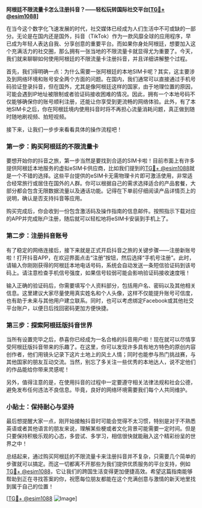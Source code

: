 **阿根廷不限流量卡怎么注册抖音？——轻松玩转国际社交平台[[TG💪+ @esim1088](https://t.me/s/esim1088)]**

在当今这个数字化飞速发展的时代，社交媒体已经成为人们生活中不可或缺的一部分。无论是在国内还是国外，抖音（TikTok）作为一款风靡全球的应用程序，早已成为年轻人表达自我、分享创意的重要平台。而如果你身处阿根廷，想要加入这个充满活力的社交圈，那么拥有一张当地的不限流量卡就显得尤为重要了。今天，我们就来聊聊如何使用阿根廷的不限流量卡注册抖音，并且详细讲解整个过程。

首先，我们得明确一点：为什么需要一张阿根廷的本地SIM卡呢？其实，这主要涉及到网络环境和账号安全两个方面的问题。在国内，我们通常可以直接通过手机号码验证登录抖音，但在国外，尤其是像阿根廷这样的国家，由于地理位置的原因，可能会遇到IP地址被限制或者验证码接收困难的情况。因此，拥有一个本地号码不仅能够确保你的账号顺利注册，还能让你享受到更流畅的网络体验。此外，有了本地SIM卡之后，你在阿根廷境内使用抖音时将不再担心流量消耗问题，真正做到随时随地刷视频、拍短视频。

接下来，让我们一步步来看看具体的操作流程吧！

### 第一步：购买阿根廷的不限流量卡

要想开始你的抖音之旅，第一步当然是要找到合适的SIM卡啦！目前市面上有许多提供阿根廷本地服务的虚拟eSIM卡供应商，比如我们提到的[TG💪+ @esim1088](https://t.me/s/esim1088)就是一个不错的选择。这些平台提供的eSIM卡无需物理卡片即可激活使用，非常适合经常旅行或居住在国外的人群。你可以根据自己的需求选择适合的产品套餐，大部分都会包含无限数据流量以及通话功能。记得在下单前仔细阅读产品详情页上的说明，确认是否支持抖音等应用。

购买完成后，你会收到一份包含激活码及操作指南的信息邮件。按照指示下载对应的APP并完成账户注册，随后就可以轻松地将eSIM卡安装到手机上了。

### 第二步：注册抖音账号

有了稳定的网络连接后，接下来就是正式开启抖音之旅的关键步骤——注册新账号啦！打开抖音APP，在欢迎界面点击“注册”按钮，然后选择“手机号注册”。此时，请输入你刚刚获得的阿根廷本地电话号码，系统会自动发送一条短信验证码到该号码上。请注意检查手机信号强度，如果信号较弱可能会影响验证码接收速度哦！

输入正确的验证码后，你需要填写个人资料部分，包括用户名、密码以及其他相关信息。这里建议大家尽量使用真实姓名和个人头像，这样不仅能提升账号可信度，也有助于未来与其他用户建立联系。同时，也可以考虑绑定Facebook或其他社交平台账户，以便日后找回密码更加方便快捷。

### 第三步：探索阿根廷版抖音世界

当所有设置完毕之后，恭喜你已经成为一名合格的抖音用户啦！现在就可以尽情享受阿根廷版抖音带来的乐趣了。在这里，你可以发现许多具有地方特色的原创内容创作者，他们用镜头记录下这片土地上的风土人情；同时也能参与热门挑战赛，与其他国家的朋友互动交流。当然，别忘了多关注一些优秀的本地达人，说不定他们的作品能给你带来灵感呢！

另外，值得注意的是，在使用抖音的过程中一定要遵守相关法律法规和社会公德，避免发布任何违法不良信息。毕竟，良好的网络环境需要我们每个人共同维护。

### 小贴士：保持耐心与坚持

最后想提醒大家一点，刚开始接触抖音时可能会觉得不太习惯，特别是对于不熟悉英语或者其他语言的朋友来说，理解某些梗或者文化背景可能需要一定时间。但是只要保持积极乐观的心态，多尝试、多学习，相信很快就能融入这个精彩纷呈的世界之中！

总结起来，通过购买阿根廷的不限流量卡来注册抖音并不复杂，只需要几个简单的步骤就可以搞定。而这一切都离不开那些为我们提供优质服务的平台支持，例如[TG💪+ @esim1088](https://t.me/s/esim1088)，它让我们的跨国生活变得更加便捷高效。希望这篇指南能够帮助到正在寻找答案的你，祝愿每位朋友都能在这个充满创意与激情的新天地里找到属于自己的位置！

[[TG💪+ @esim1088](https://t.me/s/esim1088) ![Image](https://i.postimg.cc/4NQfJmqS/Snipaste-2025-05-13-00-14-12.png)]